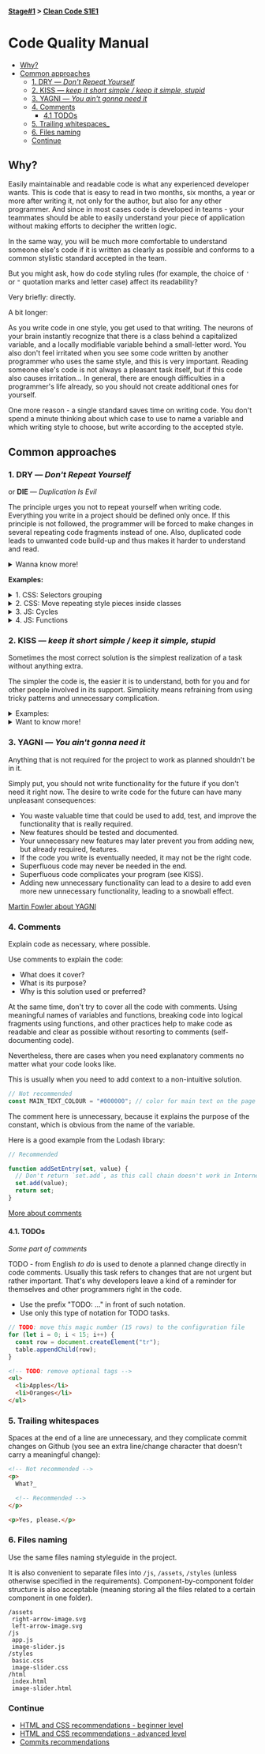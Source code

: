 #### [Stage#1](../../) > [Clean Code S1E1](../)

# Code Quality Manual

- [Why?](#why)
- [Common approaches](#common-approaches)
  - [1. DRY — _Don't Repeat Yourself_](#1-dry--dont-repeat-yourself)
  - [2. KISS — _keep it short simple / keep it simple, stupid_](#2-kiss--keep-it-short-simple--keep-it-simple-stupid)
  - [3. YAGNI — _You ain't gonna need it_](#3-yagni--you-aint-gonna-need-it)
  - [4. Comments](#4-comments)
    - [4.1 TODOs](#41-todos)
  - [5. Trailing whitespaces\_](#5-trailing-whitespaces)
  - [6. Files naming](#6-files-naming)
  - [Continue](#continue)

## Why?

Easily maintainable and readable code is what any experienced developer wants. This is code that is easy to read in two months, six months, a year or more after writing it, not only for the author, but also for any other programmer. And since in most cases code is developed in teams - your teammates should be able to easily understand your piece of application without making efforts to decipher the written logic.

In the same way, you will be much more comfortable to understand someone else's code if it is written as clearly as possible and conforms to a common stylistic standard accepted in the team.

But you might ask, how do code styling rules (for example, the choice of `'` or `"` quotation marks and letter case) affect its readability?

Very briefly: directly.

A bit longer:

As you write code in one style, you get used to that writing. The neurons of your brain instantly recognize that there is a class behind a capitalized variable, and a locally modifiable variable behind a small-letter word. You also don't feel irritated when you see some code written by another programmer who uses the same style, and this is very important. Reading someone else's code is not always a pleasant task itself, but if this code also causes irritation... In general, there are enough difficulties in a programmer's life already, so you should not create additional ones for yourself.

One more reason - a single standard saves time on writing code. You don't spend a minute thinking about which case to use to name a variable and which writing style to choose, but write according to the accepted style.

## Common approaches

### 1. DRY — _Don't Repeat Yourself_

or **DIE** — _Duplication Is Evil_

The principle urges you not to repeat yourself when writing code. Everything you write in a project should be defined only once.
If this principle is not followed, the programmer will be forced to make changes in several repeating code fragments instead of one. Also, duplicated code leads to unwanted code build-up and thus makes it harder to understand and read.

<details>
    <summary>
    Wanna know more!
    </summary>

**The history:**
The principle was first mentioned in the book ["The Pragmatic Programmer" by Andrew Hunt](https://ideafix.name/wp-content/uploads/stuff/book51.pdf) (1999). However, even before the book was published, it had been widely known and widely used. At the same time "The Pragmatic Programmer" precisely defined the principle and gave it a name.

In the book DRY is described as:

> "Every piece of knowledge must have a single, unambiguous,
> authoritative representation within a system".

where "piece of knowledge" can be understood as a functional, logically completed piece of code for your application or algorithm.

</details>

**Examples:**

<details>
 <summary>
  1. CSS: Selectors grouping
 </summary>

```css
h1 {
  color: #ff0000;
  font-family: Arial;
}
h2 {
  color: #ff0000;
  font-family: Arial;
}
h3 {
  color: #ff0000;
  font-family: Arial;
}
h4 {
  color: #ff0000;
  font-family: Arial;
}
```

This code can be refactored using selectors grouping:

```css
h1,
h2,
h3,
h4 {
  color: #ff0000;
  font-family: Arial;
}
```

</details>

<details>
 <summary>
  2. CSS: Move repeating style pieces inside classes
 </summary>

If a single set of CSS properties defines the style of several elements on a page, these elements are usually combined into a single CSS class:

```css
p {
  margin-bottom: 10px;
  text-indent: 10px;
}

/* Re-used styles */
.quotation {
  font-family: "Helvetica";
  font-style: italic;
  text-indent: 20px;
}

.bold-text {
  font-weight: bold;
}
```

```html
<section>
  <h2 class="bold-text">A book</h2>
  <p>
    I don't know what to write here, but it's definitely the first paragraph.
  </p>
  <p class="quotation">«Hello world»</p>
  <p>
    I still don't know what to write here, but it's definitely the second
    paragraph.
  </p>
  <p class="quotation">«Hello world 2»</p>
  <p>Just some common bla-bla text :).</p>
</section>
```

</details>

<details>
 <summary>
  3. JS: Cycles
 </summary>

```js
// non DRY code
console.log("corn");
console.log("pita");
console.log("potato");
console.log("tortilla");
```

```js
// DRY code
const chips = ["corn", "pita", "potato", "tortilla"];

for (let i = 0; i < chips.length; i++) {
  console.log(chips[i]);
}
```

</details>

<details>
 <summary>
  4. JS: Functions
 </summary>

It is convenient to put duplicated logic into functions.

```js
const today = new Date();
const weekday = today.toLocaleDateString("en-US", { weekday: "long" });

// non DRY code
if (weekday === "Sunday" || weekday === "Saturday") {
  console.log(`Today is ${today} so my day plan includes: sleep, eat, rest`);
} else {
  console.log(`Today is ${today} so my day plan includes: work, work, work`);
}

// DRY code
const today = new Date();
const weekday = today.toLocaleDateString("en-US", { weekday: "long" });

if (weekday === "Sunday" || weekday === "Saturday") {
  logDayPlan(today, "sleep, eat, rest");
} else {
  logDayPlan(today, "work, work, work");
}

function logDayPlan(weekday, tasks) {
  console.log(`Today is ${weekday} so my day plan includes: ${tasks}`);
}
```

</details>

### 2. KISS — _keep it short simple / keep it simple, stupid_

Sometimes the most correct solution is the simplest realization of a task without anything extra.

The simpler the code is, the easier it is to understand, both for you and for other people involved in its support. Simplicity means refraining from using tricky patterns and unnecessary complication.

<details>
    <summary>Examples:</summary>

An example of violating this principle is writing a separate function just to perform the addition operation or using a bitwise operator (right shift >> 1) to divide integers by 2.

`(4 >> 1) === (4 / 2)`

It may be more efficient for some program compilers than the usual `/ 2` division, but the code's clarity is very much reduced.

> Important note: For JS engines, the efficiency of the shift operation is offset by the expensive conversion to integer - [more here](https://pimylifeup.com/javascript-bitwise-operators/).

By accepting this approach, you are doing clever coding and over-optimization. Both of them will make your code less and less clear in the long run, both to other developers and to yourself. Remember that you may have to deal with this code again in a month, two, or a year.

</details>

<details>
    <summary>Want to know more!</summary>

**History:**

A design principle used by the U.S. Navy in 1960. The KISS principle states that most systems work best if they remain simple rather than become more complex. Therefore, in design, simplicity should be a key goal and unnecessary complexity should be avoided. The phrase was associated with an aircraft designer Clarence Johnson (1910-1990). In the 1970s, the term "KISS principle" was widely used. Variations on the phrase include "Keep it Simple, Silly", "keep it short and simple", "keep it simple and straightforward", and "keep it small and simple."

[More on Wikipedia](https://en.wikipedia.org/wiki/KISS_principle)

</details>

### 3. YAGNI — _You ain't gonna need it_

Anything that is not required for the project to work as planned shouldn't be in it.

Simply put, you should not write functionality for the future if you don't need it right now. The desire to write code for the future can have many unpleasant consequences:

- You waste valuable time that could be used to add, test, and improve the functionality that is really required.
- New features should be tested and documented.
- Your unnecessary new features may later prevent you from adding new, but already required, features.
- If the code you write is eventually needed, it may not be the right code.
- Superfluous code may never be needed in the end.
- Superfluous code complicates your program (see KISS).
- Adding new unnecessary functionality can lead to a desire to add even more new unnecessary functionality, leading to a snowball effect.

[Martin Fowler about YAGNI](https://martinfowler.com/bliki/Yagni.html)

### 4. Comments

Explain code as necessary, where possible.

Use comments to explain the code:

- What does it cover?
- What is its purpose?
- Why is this solution used or preferred?

At the same time, don't try to cover all the code with comments. Using meaningful names of variables and functions, breaking code into logical fragments using functions, and other practices help to make code as readable and clear as possible without resorting to comments (self-documenting code).

Nevertheless, there are cases when you need explanatory comments no matter what your code looks like.

This is usually when you need to add context to a non-intuitive solution.

```js
// Not recommended
const MAIN_TEXT_COLOUR = "#000000"; // color for main text on the page
```

The comment here is unnecessary, because it explains the purpose of the constant, which is obvious from the name of the variable.

Here is a good example from the Lodash library:

```js
// Recommended

function addSetEntry(set, value) {
  // Don't return `set.add`, as this call chain doesn't work in Internet Explorer 11
  set.add(value);
  return set;
}
```

[More about comments](https://javascript.info/comments)

#### 4.1. TODOs

_Some part of comments_

TODO - from English _to do_ is used to denote a planned change directly in code comments. Usually this task refers to changes that are not urgent but rather important. That's why developers leave a kind of a reminder for themselves and other programmers right in the code.

- Use the prefix "TODO: ..." in front of such notation.
- Use only this type of notation for TODO tasks.

```js
// TODO: move this magic number (15 rows) to the configuration file
for (let i = 0; i < 15; i++) {
  const row = document.createElement("tr");
  table.appendChild(row);
}
```

```html
<!-- TODO: remove optional tags -->
<ul>
  <li>Apples</li>
  <li>Oranges</li>
</ul>
```

### 5. Trailing whitespaces

Spaces at the end of a line are unnecessary, and they complicate commit changes on Github (you see an extra line/change character that doesn't carry a meaningful change):

```html
<!-- Not recommended -->
<p>
  What?_

  <!-- Recommended -->
</p>

<p>Yes, please.</p>
```

### 6. Files naming

Use the same files naming styleguide in the project.

It is also convenient to separate files into `/js`, `/assets`, `/styles` (unless otherwise specified in the requirements). Component-by-component folder structure is also acceptable (meaning storing all the files related to a certain component in one folder).

```
/assets
 right-arrow-image.svg
 left-arrow-image.svg
/js
 app.js
 image-slider.js
/styles
 basic.css
 image-slider.css
/html
 index.html
 image-slider.html
```

### Continue

- [HTML and CSS recommendations - beginner level](html-and-css.md)
- [HTML and CSS recommendations - advanced level](html-and-css-extended.md)
- [Commits recommendations](commits.md)
